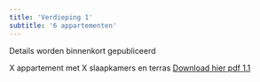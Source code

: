 ```yaml
---
title: 'Verdieping 1'
subtitle: '6 appartementen'
---
```


Details worden binnenkort gepubliceerd

X appartement met X slaapkamers en terras
[Download hier pdf 1.1](overhouse.PNG)

